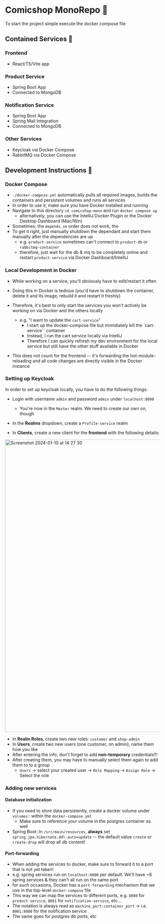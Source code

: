 # Comicshop MonoRepo :rocket:

To start the project simple execute the docker compose file

## Contained Services :ship:

### Frontend

- React/TS/Vite app

### Product Service

- Spring Boot App
- Connected to MongoDB

### Notification Service

- Spring Boot App
- Spring Mail Integration
- Connected to MongoDB

### Other Services

- Keycloak via Docker Compose
- RabbitMQ via Docker Compose

## Development Instructions :construction_worker:

### Docker Compose

- `./docker-compose.yml` automatically pulls all required images, builds the containers and persistent volumes and runs all services
- In order to use it, make sure you have Docker installed and running
- Navigate to this directory `cd comicshop-mono` and run `docker compose up`
  - alternatively, you can use the IntelliJ Docker Plugin or the Docker Desktop Dashboard (Mac/Win)
- Sometimes, the `depends_on` order does not work, tho
- To get it right, just manually shutdown the dependant and start them manually after the dependencies are up
  - e.g. `product-service` sometimes can't connect to `product-db` or `rabbitmq-container`
  - therefore, just wait for the db & mq to be completely online and restart `product-service` via Docker Dashboard/IntelliJ

### Local Development in Docker

- While working on a service, you'll obviously have to edit/restart it often
- Doing this in Docker is tedious (you'd have to shutdown the container, delete it and its image, rebuild it and restart it freshly)
- Therefore, it's best to only start the services you won't actively be working on via Docker and the others locally

  - e.g. "I want to update the `cart-service`"
    - I start up the docker-compose file but immidiately kill the `cart-service`` container
    - Instead, I run the cart service locally via IntelliJ
    - Therefore I can quickly refresh my dev environment for the local service but still have the other stuff available in Docker

- This does not count for the frontend -- it's forwarding the hot-module-reloading and all code changes are directly visible in the Docker instance

### Setting up Keycloak

In order to set up keycloak locally, you have to do the following things:

- Login with username `admin` and password `admin` under `localhost:8090`
  - You're now in the `Master` realm. We need to create our own on, though
- In the **Realms** dropdown, create a `Profile-service` realm

- In **Clients**, create a new client for the **frontend** with the following details:
<img width="953" alt="Screenshot 2024-01-10 at 14 27 30" src="https://github.com/htwb-SA-ComicShop/comicshop-mono/assets/37245841/a2634c8a-fa28-4bd4-81bf-cf11d6adc99a">


- In **Realm Roles**, create two new roles: `customer` and `shop-admin`
- In **Users**, create two new users (one customer, on admin), name them how you like
- After entering the info, don't forget to add **non-temporary** credentials!!!
- After creating them, you may have to manually select them again to add them to to a group
  - `Users` -> select your created user -> `Role Mapping` -> `Assign Role` -> Select the role

### Adding new services

#### Database initialization

- If you need to store data persistently, create a docker volume under `volumes:` within the `docker-compose.yml`
  - Make sure to reference your volume in the postgres container as well
- Spring Boot: In `/src/main/resources`, **always** set `spring.jpa.hibernate.ddl-auto=update` -- the default value `create` or `create-drop` will drop all db content!

#### Port-forwarding

- When adding the services to docker, make sure to forward it to a port that is not yet taken!
- e.g. spring services run on `localhost:8080` per default. We'll have ~6 spring services & they can't all run on the same port
- for such occasions, Docker has a `port-forwarding` mechanism that we use in the top-level `docker-compose` file
- This way we can map the services to different ports, e.g. `8080` for `product-service`, `8081` for `notification-service`, etc...
- The notation is always read as `machine_port:container_port` -> i.e. `8081:8080` for the notification service
- The same goes for postgres db ports, etc
